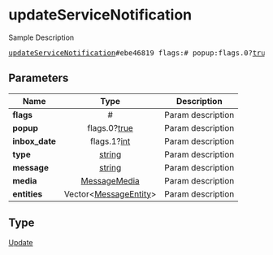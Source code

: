 # updateServiceNotification

Sample Description

<pre>
<a href="../constructor/updateServiceNotification.md">updateServiceNotification</a>#ebe46819 flags:# popup:flags.0?<a href="../type/true.md">true</a> inbox_date:flags.1?<a href="../type/int.md">int</a> type:<a href="../type/string.md">string</a> message:<a href="../type/string.md">string</a> media:<a href="../type/MessageMedia.md">MessageMedia</a> entities:Vector&lt;<a href="../type/MessageEntity.md">MessageEntity</a>&gt; = <a href="../type/Update.md">Update</a>;
</pre>
## Parameters

| Name | Type | Description |
|------|:----:|-------------|
| **flags** | # | Param description |
| **popup** | flags.0?<a href="../type/true.md">true</a> | Param description |
| **inbox_date** | flags.1?<a href="../type/int.md">int</a> | Param description |
| **type** | <a href="../type/string.md">string</a> | Param description |
| **message** | <a href="../type/string.md">string</a> | Param description |
| **media** | <a href="../type/MessageMedia.md">MessageMedia</a> | Param description |
| **entities** | Vector&lt;<a href="../type/MessageEntity.md">MessageEntity</a>&gt; | Param description |

## Type

<a href="../type/Update.md">Update</a>

